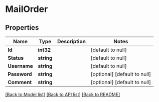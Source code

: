 # MailOrder

## Properties
Name | Type | Description | Notes
------------ | ------------- | ------------- | -------------
**Id** | **int32** |  | [default to null]
**Status** | **string** |  | [default to null]
**Username** | **string** |  | [default to null]
**Password** | **string** |  | [optional] [default to null]
**Comment** | **string** |  | [optional] [default to null]

[[Back to Model list]](../README.md#documentation-for-models) [[Back to API list]](../README.md#documentation-for-api-endpoints) [[Back to README]](../README.md)

